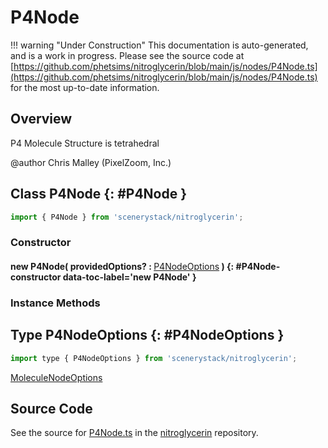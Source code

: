# P4Node

!!! warning "Under Construction"
    This documentation is auto-generated, and is a work in progress. Please see the source code at
    [https://github.com/phetsims/nitroglycerin/blob/main/js/nodes/P4Node.ts](https://github.com/phetsims/nitroglycerin/blob/main/js/nodes/P4Node.ts) for the most up-to-date information.

## Overview

P4 Molecule
Structure is tetrahedral

@author Chris Malley (PixelZoom, Inc.)

## Class P4Node {: #P4Node }


```js
import { P4Node } from 'scenerystack/nitroglycerin';
```
### Constructor

#### new P4Node( providedOptions? : <span style="font-weight: 400;">[P4NodeOptions](../nitroglycerin/P4Node.md#P4NodeOptions)</span> ) {: #P4Node-constructor data-toc-label='new P4Node' }

### Instance Methods





## Type P4NodeOptions {: #P4NodeOptions }


```js
import type { P4NodeOptions } from 'scenerystack/nitroglycerin';
```


[MoleculeNodeOptions](../nitroglycerin/MoleculeNode.md#MoleculeNodeOptions)



## Source Code

See the source for [P4Node.ts](https://github.com/phetsims/nitroglycerin/blob/main/js/nodes/P4Node.ts) in the [nitroglycerin](https://github.com/phetsims/nitroglycerin) repository.
